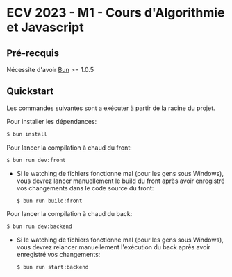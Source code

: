 # ECV 2023 - M1 - Cours d'Algorithmie et Javascript

## Pré-recquis
Nécessite d'avoir [Bun](https://bun.sh/) >= 1.0.5

## Quickstart
Les commandes suivantes sont a exécuter à partir de la racine du projet.

Pour installer les dépendances:
```sh
$ bun install
```

Pour lancer la compilation à chaud du front:
```sh
$ bun run dev:front
```

* Si le watching de fichiers fonctionne mal (pour les gens sous Windows), vous devrez lancer manuellement le build du front après avoir enregistré vos changements dans le code source du front:
	```sh
	$ bun run build:front
	```

Pour lancer la compilation à chaud du back:
```sh
$ bun run dev:backend
```
* Si le watching de fichiers fonctionne mal (pour les gens sous Windows), vous devrez relancer manuellement l'exécution du back après avoir enregistré vos changements:
	```sh
	$ bun run start:backend
	```
